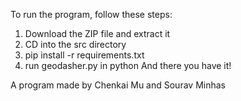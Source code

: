 To run the program, follow these steps:
1. Download the ZIP file and extract it
2. CD into the src directory
3. pip install -r requirements.txt
4. run geodasher.py in python
And there you have it!

A program made by Chenkai Mu and Sourav Minhas
